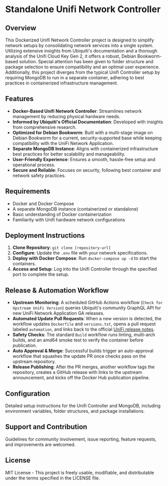 # Standalone Unifi Network Controller

## Overview
This Dockerized Unifi Network Controller project is designed to simplify network setups by consolidating network services into a single system. Utilizing extensive insights from Ubiquiti's documentation and a thorough analysis of the Unifi Cloud Key Gen 2, it offers a robust, Debian Bookworm-based solution. Special attention has been given to folder structure and package selection to ensure compatibility and an optimal user experience. Additionally, this project diverges from the typical Unifi Controller setup by requiring MongoDB to run in a separate container, adhering to best practices in containerized infrastructure management.

## Features
- **Docker-Based Unifi Network Controller**: Streamlines network management by reducing physical hardware needs.
- **Informed by Ubiquiti's Official Documentation**: Developed with insights from comprehensive research.
- **Optimized for Debian Bookworm**: Built with a multi-stage image on Debian Bookworm for a current, security-supported base while keeping compatibility with the UniFi Network Application.
- **Separate MongoDB Instance**: Aligns with containerized infrastructure best practices for better scalability and manageability.
- **User-Friendly Experience**: Ensures a smooth, hassle-free setup and operational process.
- **Secure and Reliable**: Focuses on security, following best container and network safety practices.

## Requirements
- Docker and Docker Compose
- A separate MongoDB instance (containerized or standalone)
- Basic understanding of Docker containerization
- Familiarity with Unifi hardware network configurations

## Deployment Instructions
1. **Clone Repository**: `git clone [repository-url]`
2. **Configure**: Update the `.env` file with your network specifications.
3. **Deploy with Docker Compose**: Run `docker-compose up -d` to start the containers.
4. **Access and Setup**: Log into the Unifi Controller through the specified port to complete the setup.

## Release & Automation Workflow
- **Upstream Monitoring**: A scheduled GitHub Actions workflow (`Check for Upstream UniFi Version`) queries Ubiquiti's community GraphQL API for new UniFi Network Application GA releases.
- **Automated Update Pull Requests**: When a new version is detected, the workflow updates `Dockerfile` and `versions.txt`, opens a pull request labeled `automation`, and links back to the official [UniFi release notes](https://community.ui.com/releases).
- **Safety Checks**: The standard `Build` workflow runs linting, multi-arch builds, and an amd64 smoke test to verify the container before publication.
- **Auto Approval & Merge**: Successful builds trigger an auto-approval workflow that squashes the update PR once checks pass on the upstream repository.
- **Release Publishing**: After the PR merges, another workflow tags the repository, creates a GitHub release with links to the upstream announcement, and kicks off the Docker Hub publication pipeline.

## Configuration
Detailed setup instructions for the Unifi Controller and MongoDB, including environment variables, folder structures, and package installations.

## Support and Contribution
Guidelines for community involvement, issue reporting, feature requests, and improvements are welcomed.

## License
MIT License - This project is freely usable, modifiable, and distributable under the terms specified in the LICENSE file.
